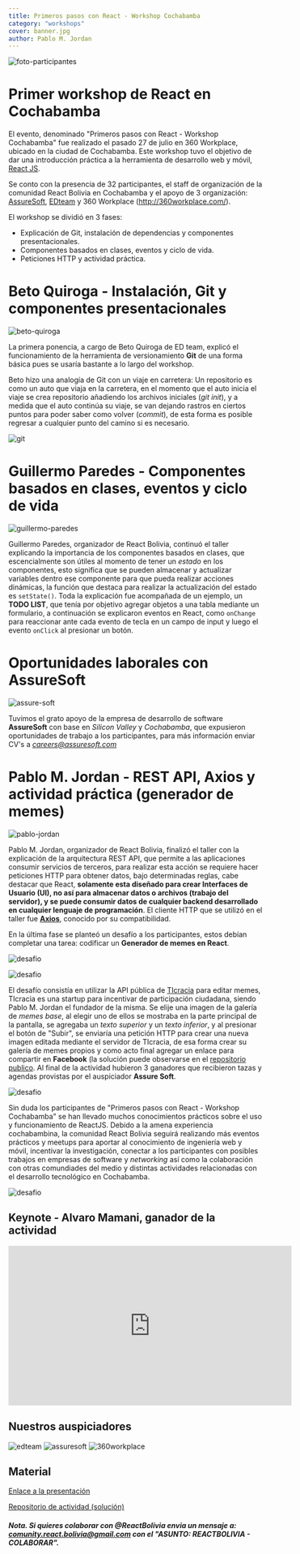 ```yaml
---
title: Primeros pasos con React - Workshop Cochabamba
category: "workshops"
cover: banner.jpg
author: Pablo M. Jordan
---
```

![foto-participantes](./all2.jpeg)

# Primer workshop de React en Cochabamba

El evento, denominado "Primeros pasos con React - Workshop Cochabamba" fue realizado el pasado 27 de julio en 360 Workplace, ubicado en la ciudad de Cochabamba. Este workshop tuvo el objetivo de dar una introducción práctica a la herramienta de desarrollo web y móvil, [React JS](https://reactjs.org).

Se conto con la presencia de 32 participantes, el staff de organización de la comunidad React Bolivia en Cochabamba y el apoyo de 3 organización: [AssureSoft](https://www.assuresoft.com/), [EDteam](https://ed.team) y 360 Workplace (http://360workplace.com/).

El workshop se dividió en 3 fases: 
- Explicación de Git, instalación de dependencias y componentes presentacionales.
- Componentes basados en clases, eventos y ciclo de vida.
- Peticiones HTTP y actividad práctica.

# Beto Quiroga - Instalación, Git y componentes presentacionales

![beto-quiroga](./beto.JPG) 

La primera ponencia, a cargo de Beto Quiroga de ED team, explicó el funcionamiento de la herramienta de versionamiento **Git** de una forma básica pues se usaría bastante a lo largo del workshop.

Beto hizo una analogía de Git con un viaje en carretera: Un repositorio es como un auto que viaja en la carretera, en el momento que el auto inicia el viaje se crea repositorio añadiendo los archivos iniciales (*git init*), y a medida que el auto continúa su viaje, se van dejando rastros en ciertos puntos para poder saber como volver (*commit*), de esta forma es posible regresar a cualquier punto del camino si es necesario.

![git](./git.jpg) 

# Guillermo Paredes - Componentes basados en clases, eventos y ciclo de vida

![guillermo-paredes](./guillermo.jpeg) 

Guillermo Paredes, organizador de React Bolivia, continuó el taller explicando la importancia de los componentes basados en clases, que escencialmente son útiles al momento de tener un *estado* en los componentes, esto significa que se pueden almacenar y actualizar variables dentro ese componente para que pueda realizar acciones dinámicas, la función que destaca para realizar la actualización del estado es `setState()`. Toda la explicación fue acompañada de un ejemplo, un **TODO LIST**, que tenía por objetivo agregar objetos a una tabla mediante un formulario, a continuación se explicaron eventos en React, como `onChange` para reaccionar ante cada evento de tecla en un campo de input y luego el evento `onClick` al presionar un botón. 

# Oportunidades laborales con AssureSoft

![assure-soft](./assure-publi.JPG) 


Tuvimos el grato apoyo de la empresa de desarrollo de software **AssureSoft** con base en *Silicon Valley* y *Cochabamba*, que expusieron oportunidades de trabajo a los participantes, para más información enviar CV's a *careers@assuresoft.com*


# Pablo M. Jordan - REST API, Axios y actividad práctica (generador de memes)

![pablo-jordan](./pablo.JPG) 

Pablo M. Jordan, organizador de React Bolivia, finalizó el taller con la explicación de la arquitectura REST API, que permite a las aplicaciones consumir servicios de terceros, para realizar esta acción se requiere hacer peticiones HTTP para obtener datos, bajo determinadas reglas, cabe destacar que React, **solamente esta diseñado para crear Interfaces de Usuario (UI), no así para almacenar datos o archivos (trabajo del servidor), y se puede consumir datos de cualquier backend desarrollado en cualquier lenguaje de programación**. 
El cliente HTTP que se utilizó en el taller fue [**Axios**](https://github.com/axios/axios), conocido por su compatibilidad.

En la última fase se planteó un desafío a los participantes, estos debían completar una tarea: codificar un **Generador de memes en React**. 

![desafio](./challenge.JPG) 

![desafio](./challenge2.JPG)

El desafío consistía en utilizar la API pública de [TIcracia](https://ticracia.com) para editar memes, TIcracia es una startup para incentivar de participación ciudadana, siendo Pablo M. Jordan el fundador de la misma. Se elije una imagen de la galería de *memes base*, al elegir uno de ellos se mostraba en la parte principal de la pantalla, se agregaba un *texto superior* y un *texto inferior*, y al presionar el botón de "Subir", se enviaría una petición HTTP para crear una nueva imagen editada mediante el servidor de TIcracia, de esa forma crear su galería de memes propios y como acto final agregar un enlace para compartir en **Facebook** (la solución puede observarse en el [repositorio publico](https://github.com/ReactBolivia/Workshop1-CBBA). Al final de la actividad hubieron 3 ganadores que recibieron tazas y agendas provistas por el auspiciador **Assure Soft**.

![desafio](./meme_gallery.png) 

Sin duda los participantes de "Primeros pasos con React - Workshop Cochabamba" se han llevado muchos conocimientos prácticos sobre el uso y funcionamiento de ReactJS. Debido a la amena experiencia cochabambina, la comunidad React Bolivia seguirá realizando más eventos prácticos y meetups para aportar al conocimiento de ingeniería web y móvil, incentivar la investigación, conectar a los participantes con posibles trabajos en empresas de software y *networking* así como la colaboración con otras comundiades del medio y distintas actividades relacionadas con el desarrollo tecnológico en Cochabamba.

![desafio](./pano.jpeg) 

## Keynote - Alvaro Mamani, ganador de la actividad

<iframe width="560" height="315" src="https://www.youtube.com/embed/621r3NQWtm8" frameborder="0" allow="accelerometer; autoplay; encrypted-media; gyroscope; picture-in-picture" allowfullscreen></iframe>

## Nuestros auspiciadores
![edteam](./edteam.png) ![assuresoft](./assuresoft.png) ![360workplace](./360.png)  


## Material

[Enlace a la presentación](https://docs.google.com/presentation/d/1muEAUspuoXmUh4faNUjf2GbqXQUqcpOYgW05qA-a5xo/edit?usp=sharing)

[Repositorio de actividad (solución)](https://github.com/ReactBolivia/Workshop1-CBBA)

##### Nota. Si quieres colaborar con @ReactBolivia envia un mensaje a: **comunity.react.bolivia@gmail.com** con el "ASUNTO: REACTBOLIVIA - COLABORAR".

